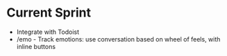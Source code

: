 # Current Sprint

* Integrate with Todoist
* /emo - Track emotions: use conversation based on wheel of feels, with inline buttons
